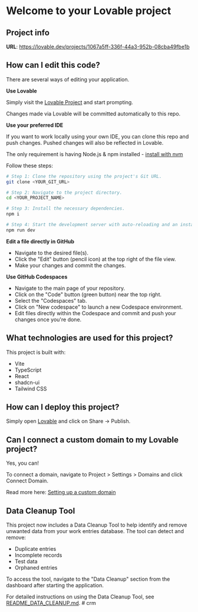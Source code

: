 # Welcome to your Lovable project

## Project info

**URL**: https://lovable.dev/projects/1067a5ff-336f-44a3-952b-08cba49fbe1b

## How can I edit this code?

There are several ways of editing your application.

**Use Lovable**

Simply visit the [Lovable Project](https://lovable.dev/projects/1067a5ff-336f-44a3-952b-08cba49fbe1b) and start prompting.

Changes made via Lovable will be committed automatically to this repo.

**Use your preferred IDE**

If you want to work locally using your own IDE, you can clone this repo and push changes. Pushed changes will also be reflected in Lovable.

The only requirement is having Node.js & npm installed - [install with nvm](https://github.com/nvm-sh/nvm#installing-and-updating)

Follow these steps:

```sh
# Step 1: Clone the repository using the project's Git URL.
git clone <YOUR_GIT_URL>

# Step 2: Navigate to the project directory.
cd <YOUR_PROJECT_NAME>

# Step 3: Install the necessary dependencies.
npm i

# Step 4: Start the development server with auto-reloading and an instant preview.
npm run dev
```

**Edit a file directly in GitHub**

- Navigate to the desired file(s).
- Click the "Edit" button (pencil icon) at the top right of the file view.
- Make your changes and commit the changes.

**Use GitHub Codespaces**

- Navigate to the main page of your repository.
- Click on the "Code" button (green button) near the top right.
- Select the "Codespaces" tab.
- Click on "New codespace" to launch a new Codespace environment.
- Edit files directly within the Codespace and commit and push your changes once you're done.

## What technologies are used for this project?

This project is built with:

- Vite
- TypeScript
- React
- shadcn-ui
- Tailwind CSS

## How can I deploy this project?

Simply open [Lovable](https://lovable.dev/projects/1067a5ff-336f-44a3-952b-08cba49fbe1b) and click on Share -> Publish.

## Can I connect a custom domain to my Lovable project?

Yes, you can!

To connect a domain, navigate to Project > Settings > Domains and click Connect Domain.

Read more here: [Setting up a custom domain](https://docs.lovable.dev/tips-tricks/custom-domain#step-by-step-guide)

## Data Cleanup Tool

This project now includes a Data Cleanup Tool to help identify and remove unwanted data from your work entries database. The tool can detect and remove:

- Duplicate entries
- Incomplete records
- Test data
- Orphaned entries

To access the tool, navigate to the "Data Cleanup" section from the dashboard after starting the application.

For detailed instructions on using the Data Cleanup Tool, see [README_DATA_CLEANUP.md](README_DATA_CLEANUP.md).
#   c r m  
 